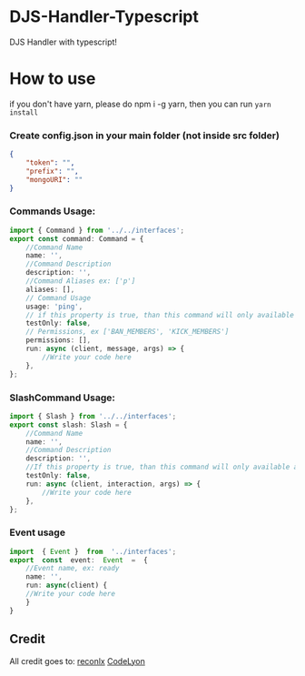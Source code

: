 # DJS-Handler-Typescript

DJS Handler with typescript!

# How to use

if you don't have yarn, please do npm i -g yarn, then you can run `yarn install`

### Create config.json in your main folder (not inside src folder)

```json
{
	"token": "",
	"prefix": "",
	"mongoURI": ""
}
```

### Commands Usage:

```ts
import { Command } from '../../interfaces';
export const command: Command = {
	//Command Name
	name: '',
	//Command Description
	description: '',
	//Command Aliases ex: ['p']
	aliases: [],
	// Command Usage
	usage: 'ping',
	// if this property is true, than this command will only available at your test server
	testOnly: false,
	// Permissions, ex ['BAN_MEMBERS', 'KICK_MEMBERS']
	permissions: [],
	run: async (client, message, args) => {
		//Write your code here
	},
};
```

### SlashCommand Usage:

```ts
import { Slash } from '../../interfaces';
export const slash: Slash = {
	//Command Name
	name: '',
	//Command Description
	description: '',
	//If this property is true, than this command will only available at your test server
	testOnly: false,
	run: async (client, interaction, args) => {
		//Write your code here
	},
};
```

### Event usage

```ts
import  { Event }  from  '../interfaces';
export  const  event:  Event  =  {
	//Event name, ex: ready
	name: '',
	run: async(client) {
	//Write your code here
	}
}
```

## Credit

All credit goes to:
[reconlx](https://www.youtube.com/channel/UCC-5dJ0BPTRSMaoDxntduHg)
[CodeLyon](https://www.youtube.com/channel/UC08G-UJT58SbkdmcOYyOQVw)
